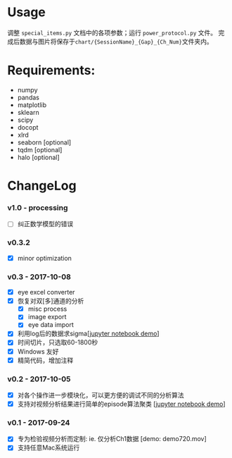 # Usage
调整 ```special_items.py``` 文档中的各项参数；运行 ```power_protocol.py``` 文件。
完成后数据与图片将保存于```chart/{SessionName}_{Gap}_{Ch_Num}```文件夹内。

# Requirements:
- numpy
- pandas
- matplotlib
- sklearn
- scipy
- docopt
- xlrd
- seaborn [optional]
- tqdm [optional]
- halo [optional]

# ChangeLog
### v1.0 - processing
- [ ] 纠正数学模型的错误

### v0.3.2
- [x] minor optimization

### v0.3 - 2017-10-08
- [x] eye excel converter
- [x] 恢复对双[多]通道的分析
  - [x] misc process
  - [x] image export
  - [x] eye data import
- [x] 利用log后的数据求sigma[[jupyter notebook demo](https://nbviewer.jupyter.org/github/ZaneMuir/Lime/blob/master/demo/demo_data_distribution.ipynb)]
- [x] 时间切片，只选取60-1800秒
- [x] Windows 友好
- [x] 精简代码，增加注释

### v0.2 - 2017-10-05
- [x] 对各个操作进一步模块化，可以更方便的调试不同的分析算法
- [x] 支持对视频分析结果进行简单的episode算法聚类 [[jupyter notebook demo](https://nbviewer.jupyter.org/github/ZaneMuir/Lime/blob/master/demo/demo_video_episode.ipynb)]

### v0.1 - 2017-09-24
- [x] 专为检验视频分析而定制: ie. 仅分析Ch1数据 [demo: demo720.mov]
- [x] 支持任意Mac系统运行

